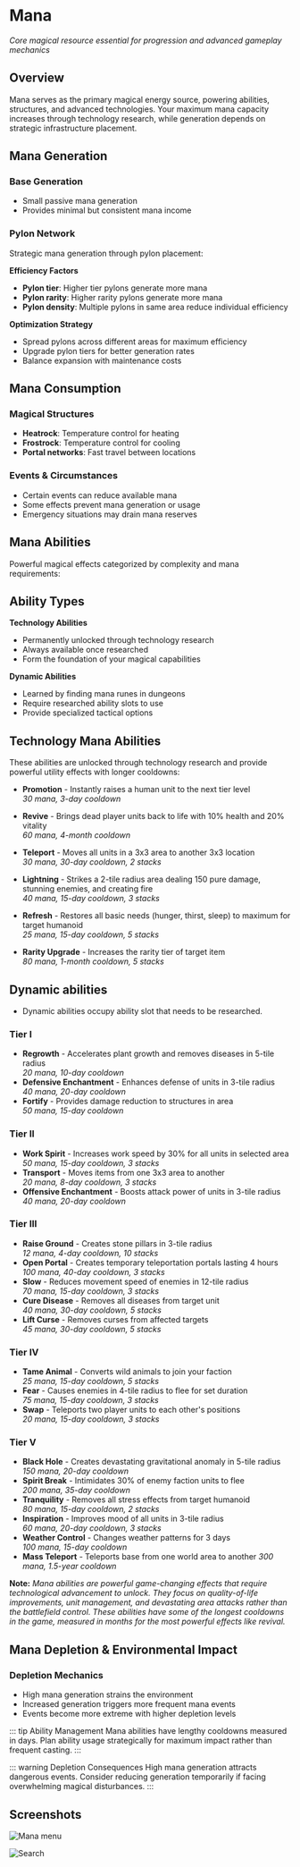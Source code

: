 # Mana

*Core magical resource essential for progression and advanced gameplay mechanics*

## Overview

Mana serves as the primary magical energy source, powering abilities, structures, and advanced technologies. 
Your maximum mana capacity increases through technology research, while generation depends on strategic infrastructure placement.

## Mana Generation

### Base Generation
- Small passive mana generation
- Provides minimal but consistent mana income

### Pylon Network
Strategic mana generation through pylon placement:

**Efficiency Factors**
- **Pylon tier**: Higher tier pylons generate more mana
- **Pylon rarity**: Higher rarity pylons generate more mana
- **Pylon density**: Multiple pylons in same area reduce individual efficiency

**Optimization Strategy**
- Spread pylons across different areas for maximum efficiency
- Upgrade pylon tiers for better generation rates
- Balance expansion with maintenance costs

## Mana Consumption

### Magical Structures
- **Heatrock**: Temperature control for heating
- **Frostrock**: Temperature control for cooling
- **Portal networks**: Fast travel between locations

### Events & Circumstances
- Certain events can reduce available mana
- Some effects prevent mana generation or usage
- Emergency situations may drain mana reserves

## Mana Abilities

Powerful magical effects categorized by complexity and mana requirements:

## Ability Types

**Technology Abilities**
- Permanently unlocked through technology research
- Always available once researched
- Form the foundation of your magical capabilities

**Dynamic Abilities**
- Learned by finding mana runes in dungeons
- Require researched ability slots to use
- Provide specialized tactical options

## **Technology Mana Abilities**

These abilities are unlocked through technology research and provide powerful utility effects with longer cooldowns:

- **Promotion** - Instantly raises a human unit to the next tier level  
  *30 mana, 3-day cooldown*

- **Revive** - Brings dead player units back to life with 10% health and 20% vitality  
  *60 mana, 4-month cooldown*

- **Teleport** - Moves all units in a 3x3 area to another 3x3 location  
  *30 mana, 30-day cooldown, 2 stacks*

- **Lightning** - Strikes a 2-tile radius area dealing 150 pure damage, stunning enemies, and creating fire  
  *40 mana, 15-day cooldown, 3 stacks*

- **Refresh** - Restores all basic needs (hunger, thirst, sleep) to maximum for target humanoid  
  *25 mana, 15-day cooldown, 5 stacks*

- **Rarity Upgrade** - Increases the rarity tier of target item  
  *80 mana, 1-month cooldown, 5 stacks*

## Dynamic abilities

- Dynamic abilities occupy ability slot that needs to be researched.

### Tier I
- **Regrowth** - Accelerates plant growth and removes diseases in 5-tile radius  
  *20 mana, 10-day cooldown*
- **Defensive Enchantment** - Enhances defense of units in 3-tile radius  
  *40 mana, 20-day cooldown*
- **Fortify** - Provides damage reduction to structures in area  
  *50 mana, 15-day cooldown*

### Tier II
- **Work Spirit** - Increases work speed by 30% for all units in selected area  
  *50 mana, 15-day cooldown, 3 stacks*
- **Transport** - Moves items from one 3x3 area to another  
  *20 mana, 8-day cooldown, 3 stacks*
- **Offensive Enchantment** - Boosts attack power of units in 3-tile radius  
  *40 mana, 20-day cooldown*

### Tier III
- **Raise Ground** - Creates stone pillars in 3-tile radius  
  *12 mana, 4-day cooldown, 10 stacks*
- **Open Portal** - Creates temporary teleportation portals lasting 4 hours  
  *100 mana, 40-day cooldown, 3 stacks*
- **Slow** - Reduces movement speed of enemies in 12-tile radius  
  *70 mana, 15-day cooldown, 3 stacks*
- **Cure Disease** - Removes all diseases from target unit  
  *40 mana, 30-day cooldown, 5 stacks*
- **Lift Curse** - Removes curses from affected targets  
  *45 mana, 30-day cooldown, 5 stacks*

### Tier IV
- **Tame Animal** - Converts wild animals to join your faction  
  *25 mana, 15-day cooldown, 5 stacks*
- **Fear** - Causes enemies in 4-tile radius to flee for set duration  
  *75 mana, 15-day cooldown, 3 stacks*
- **Swap** - Teleports two player units to each other's positions  
  *20 mana, 15-day cooldown, 3 stacks*

### Tier V
- **Black Hole** - Creates devastating gravitational anomaly in 5-tile radius  
  *150 mana, 20-day cooldown*
- **Spirit Break** - Intimidates 30% of enemy faction units to flee  
  *200 mana, 35-day cooldown*
- **Tranquility** - Removes all stress effects from target humanoid  
  *80 mana, 15-day cooldown, 2 stacks*
- **Inspiration** - Improves mood of all units in 3-tile radius  
  *60 mana, 20-day cooldown, 3 stacks*
- **Weather Control** - Changes weather patterns for 3 days  
  *100 mana, 15-day cooldown*
- **Mass Teleport** - Teleports base from one world area to another
  *300 mana, 1.5-year cooldown*

**Note:** *Mana abilities are powerful game-changing effects that require technological advancement to unlock. They focus 
on quality-of-life improvements, unit management, and devastating area attacks rather than the battlefield control. 
These abilities have some of the longest cooldowns in the game, measured in months for the most powerful effects like revival.*

## Mana Depletion & Environmental Impact

### Depletion Mechanics
- High mana generation strains the environment
- Increased generation triggers more frequent mana events
- Events become more extreme with higher depletion levels

::: tip Ability Management
Mana abilities have lengthy cooldowns measured in days. Plan ability usage strategically for maximum impact rather than frequent casting.
:::

::: warning Depletion Consequences
High mana generation attracts dangerous events. Consider reducing generation temporarily if facing overwhelming magical disturbances.
:::

## Screenshots

![Mana menu](/resources/menus/mana_abilities.jpg)

![Search](/resources/menus/search.jpg)